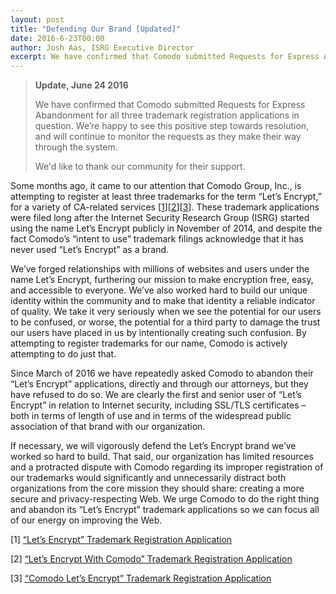 ```yaml
---
layout: post
title: "Defending Our Brand [Updated]"
date: 2016-6-23T00:00
author: Josh Aas, ISRG Executive Director
excerpt: We have confirmed that Comodo submitted Requests for Express Abandonment for all three trademark registration applications in question.
---
```


> **Update, June 24 2016**
> 
> We have confirmed that Comodo submitted Requests for Express Abandonment for all three trademark registration applications in question. We’re happy to see this positive step towards resolution, and will continue to monitor the requests as they make their way through the system.
> 
> We'd like to thank our community for their support.

Some months ago, it came to our attention that Comodo Group, Inc., is attempting to register at least three trademarks for the term “Let’s Encrypt,” for a variety of CA-related services \[[1](#1)\]\[[2](#2)\]\[[3](#3)\]. These trademark applications were filed long after the Internet Security Research Group (ISRG) started using the name Let’s Encrypt publicly in November of 2014, and despite the fact Comodo’s “intent to use” trademark filings acknowledge that it has never used “Let’s Encrypt” as a brand.

We’ve forged relationships with millions of websites and users under the name Let’s Encrypt, furthering our mission to make encryption free, easy, and accessible to everyone. We’ve also worked hard to build our unique identity within the community and to make that identity a reliable indicator of quality. We take it very seriously when we see the potential for our users to be confused, or worse, the potential for a third party to damage the trust our users have placed in us by intentionally creating such confusion. By attempting to register trademarks for our name, Comodo is actively attempting to do just that.

Since March of 2016 we have repeatedly asked Comodo to abandon their “Let’s Encrypt” applications, directly and through our attorneys, but they have refused to do so. We are clearly the first and senior user of “Let’s Encrypt” in relation to Internet security, including SSL/TLS certificates – both in terms of length of use and in terms of the widespread public association of that brand with our organization.

If necessary, we will vigorously defend the Let’s Encrypt brand we’ve worked so hard to build. That said, our organization has limited resources and a protracted dispute with Comodo regarding its improper registration of our trademarks would significantly and unnecessarily distract both organizations from the core mission they should share: creating a more secure and privacy-respecting Web. We urge Comodo to do the right thing and abandon its “Let’s Encrypt” trademark applications so we can focus all of our energy on improving the Web.

<a name="1"></a>\[1\] [“Let’s Encrypt” Trademark Registration Application](http://tsdr.uspto.gov/#caseNumber=86790719&caseType=SERIAL_NO&searchType=statusSearch)

<a name="2"></a>\[2\] [“Let’s Encrypt With Comodo” Trademark Registration Application](http://tsdr.uspto.gov/#caseNumber=86790812&caseType=SERIAL_NO&searchType=statusSearch)

<a name="3"></a>\[3\] [“Comodo Let’s Encrypt” Trademark Registration Application](http://tsdr.uspto.gov/#caseNumber=86790789&caseType=SERIAL_NO&searchType=statusSearch)

